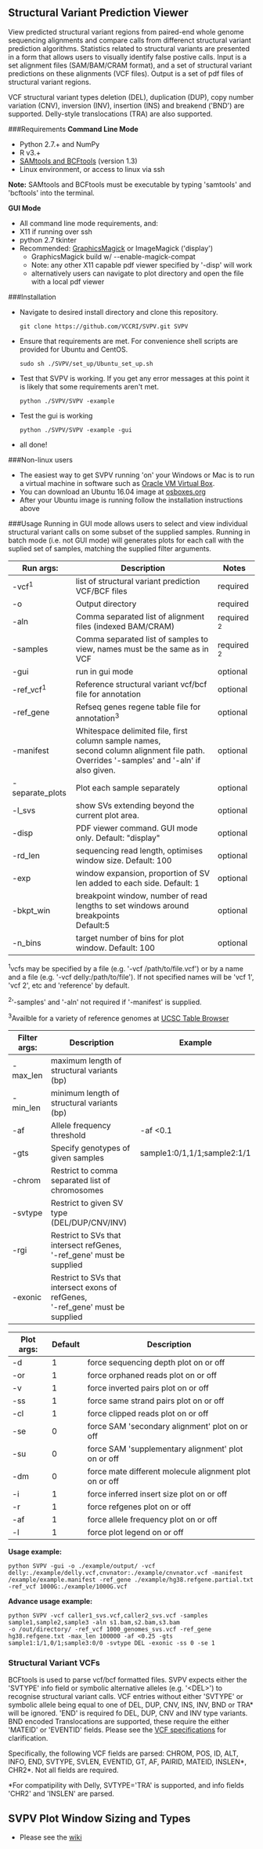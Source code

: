 Structural Variant Prediction Viewer  
------------------------------------
View predicted structural variant regions from paired-end whole genome sequencing alignments and compare calls from
differenct structural variant prediction algorithms. Statistics related to structural variants are presented in a form
that allows users to visually identify false postive calls. Input is a set alignment files (SAM/BAM/CRAM format), and a
set of structural variant predictions on these alignments (VCF files). Output is a set of pdf files of structural
variant regions.

VCF structural variant types deletion (DEL), duplication (DUP), copy number variation (CNV), inversion (INV),
insertion (INS) and breakend ('BND') are supported. Delly-style translocations (TRA) are also supported.

###Requirements
**Command Line Mode**
* Python 2.7.+ and NumPy
* R v3.+
* [SAMtools and BCFtools](https://github.com/samtools) (version 1.3)
* Linux environment, or access to linux via ssh

**Note:** SAMtools and BCFtools must be executable by typing 'samtools' and 'bcftools' into the terminal.
  
**GUI Mode**
* All command line mode requirements, and:
* X11 if running over ssh
* python 2.7 tkinter
* Recommended: [GraphicsMagick](http://www.graphicsmagick.org/README.html) or ImageMagick ('display')
  * GraphicsMagick build w/ --enable-magick-compat
  * Note: any other X11 capable pdf viewer specified by '-disp' will work
  * alternatively users can navigate to plot directory and open the file with a local pdf viewer

###Installation
* Navigate to desired install directory and clone this repository.

  `git clone https://github.com/VCCRI/SVPV.git SVPV`
* Ensure that requirements are met. For convenience shell scripts are provided for Ubuntu and CentOS.

  `sudo sh ./SVPV/set_up/Ubuntu_set_up.sh`
* Test that SVPV is working. If you get any error messages at this point it is likely that some requirements aren't met.

  `python ./SVPV/SVPV -example`
* Test the gui is working

  `python ./SVPV/SVPV -example -gui`
* all done!

###Non-linux users
* The easiest way to get SVPV running 'on' your Windows or Mac is to run a virtual machine in software such as
 [Oracle VM Virtual Box](https://www.virtualbox.org/).
* You can download an Ubuntu 16.04 image at [osboxes.org](http://www.osboxes.org/ubuntu/)
* After your Ubuntu image is running follow the installation instructions above


###Usage
Running in GUI mode allows users to select and view individual structural variant calls on some subset of the supplied
samples. Running in batch mode (i.e. not GUI mode) will generates plots for each call with the suplied set of samples,
matching the supplied filter arguments.

|Run args:            | Description                                                                | Notes    |
|---------------------|----------------------------------------------------------------------------|----------|
|-vcf<sup>1</sup>     | list of structural variant prediction VCF/BCF files                        | required |
|-o                   | Output directory                                                           | required |
|-aln                 | Comma separated list of alignment files (indexed BAM/CRAM)                 | required <sup>2</sup>
|-samples             | Comma separated list of samples to view, names must be the same as in VCF  | required <sup>2</sup>
|-gui                 | run in gui mode                                                            | optional |
|-ref_vcf<sup>1</sup> | Reference structural variant vcf/bcf file for annotation                   | optional |
|-ref_gene            | Refseq genes regene table file for annotation<sup>3</sup>                  | optional |
|-manifest            | Whitespace delimited file, first column sample names, <br> second column alignment file path. Overrides '-samples' and '-aln' if also given.                                                     | optional |
|-separate_plots      | Plot each sample separately                                                | optional |
|-l_svs               | show SVs extending beyond the current plot area.                           | optional |
|-disp                | PDF viewer command. GUI mode only. Default: "display"                      | optional |
|-rd_len              | sequencing read length, optimises window size. Default: 100                | optional |
|-exp                 | window expansion, proportion of SV len added to each side. Default: 1      | optional |
|-bkpt_win            | breakpoint window, number of read lengths to set windows around breakpoints <br> Default:5                                                                                     | optional |
|-n_bins              | target number of bins for plot window. Default: 100                        | optional |



<sup>1</sup>vcfs may be specified by a file (e.g. '-vcf /path/to/file.vcf') or by a name and a file
(e.g. '-vcf delly:/path/to/file'). If not specified names will be 'vcf 1', 'vcf 2', etc and 'reference' by default.

<sup>2</sup>'-samples' and '-aln' not required if '-manifest' is supplied.

<sup>3</sup>Availble for a variety of reference genomes at [UCSC Table Browser](https://genome.ucsc.edu/cgi-bin/hgTables)


|Filter args: | Description                                     | Example                          |
------------- |-------------------------------------------------|----------------------------------|
| -max_len    | maximum length of structural variants (bp)      |                                  |
| -min_len    | minimum length of structural variants (bp)      |                                  |
| -af         | Allele frequency threshold                      | -af <0.1                         |
| -gts        | Specify genotypes of given samples              | sample1:0/1,1/1;sample2:1/1      |
| -chrom      | Restrict to comma separated list of chromosomes |                                  |
| -svtype     | Restrict to given SV type (DEL/DUP/CNV/INV)     |                                  |
| -rgi        | Restrict to SVs that intersect refGenes, <br>'-ref_gene' must be supplied          |
| -exonic     | Restrict to SVs that intersect exons of refGenes, <br>'-ref_gene' must be supplied |



|Plot args: | Default | Description                                             |
|-----------|---------|---------------------------------------------------------|
|-d         | 1       | force sequencing depth plot on or off                   |
|-or        | 1       | force orphaned reads plot on or off                     |
|-v         | 1       | force inverted pairs plot on or off                     |
|-ss        | 1       | force same strand pairs plot on or off                  |
|-cl        | 1       | force clipped reads plot on or off                      |
|-se        | 0       | force SAM 'secondary alignment' plot on or off          |
|-su        | 0       | force SAM 'supplementary alignment' plot on or off      |
|-dm        | 0       | force mate different molecule alignment plot on or off  |
|-i         | 1       | force inferred insert size plot on or off               |
|-r         | 1       | force refgenes plot on or off                           |
|-af        | 1       | force allele frequency plot on or off                   |
|-l         | 1       | force plot legend on or off                             |

**Usage example:**
```
python SVPV -gui -o ./example/output/ -vcf delly:./example/delly.vcf,cnvnator:./example/cnvnator.vcf -manifest
/example/example.manifest -ref_gene ./example/hg38.refgene.partial.txt -ref_vcf 1000G:./example/1000G.vcf
```
**Advance usage example:**
```
python SVPV -vcf caller1_svs.vcf,caller2_svs.vcf -samples sample1,sample2,sample3 -aln s1.bam,s2.bam,s3.bam
-o /out/directory/ -ref_vcf 1000_genomes_svs.vcf -ref_gene hg38.refgene.txt -max_len 100000 -af <0.25 -gts
sample1:1/1,0/1;sample3:0/0 -svtype DEL -exonic -ss 0 -se 1
```

### Structural Variant VCFs
BCFtools is used to parse vcf/bcf formatted files.
SVPV expects either the 'SVTYPE' info field or symbolic alternative alleles (e.g. '\<DEL\>') to recognise structural
variant calls. VCF entries without either 'SVTYPE' or symbolic allele being equal to one of DEL, DUP, CNV, INS,
INV, BND or TRA\* will be ignored. 'END' is required fo DEL, DUP, CNV and INV type variants. BND encoded Translocations
are supported, these require the either 'MATEID' or 'EVENTID' fields.
Please see the [VCF specifications](http://samtools.github.io/hts-specs/VCFv4.3.pdf) for clarification.

Specifically, the following VCF fields are parsed: CHROM, POS, ID, ALT, INFO, END, SVTYPE, SVLEN, EVENTID, GT, AF,
 PAIRID, MATEID, INSLEN\*, CHR2\*. Not all fields are required.

\*For compatipility with Delly, SVTYPE='TRA' is supported, and info fields 'CHR2' and 'INSLEN' are parsed.

## SVPV Plot Window Sizing and Types
* Please see the [wiki](https://github.com/VCCRI/SVPV/wiki/SVPV-Plot-Windows)